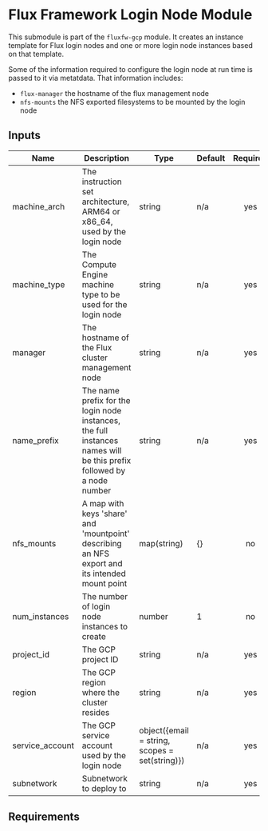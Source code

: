 # Flux Framework Login Node Module

This submodule is part of the `fluxfw-gcp` module. It creates an instance template for Flux
login nodes and one or more login node instances based on that template. 

Some of the information required to configure the login node at run time is passed to it via metatdata.
That information includes:

- `flux-manager` the hostname of the flux management node
- `nfs-mounts` the NFS exported filesystems to be mounted by the login node

## Inputs

| Name | Description | Type | Default | Required |
|------|-------------|------|---------|:--------:|
| machine_arch | The instruction set architecture, ARM64 or x86_64, used by the login node | string | n/a | yes |
| machine_type | The Compute Engine machine type to be used for the login node | string | n/a | yes |
| manager | The hostname of the Flux cluster management node | string | n/a | yes |
| name_prefix | The name prefix for the login node instances, the full instances names will be this prefix followed by a node number | string | n/a | yes |
| nfs_mounts | A map with keys 'share' and 'mountpoint' describing an NFS export and its intended mount point | map(string) | {} | no |
| num_instances | The number of login node instances to create | number | 1 | no |
| project_id | The GCP project ID | string | n/a | yes |
| region | The GCP region where the cluster resides | string | n/a | yes |
| service_account | The GCP service account used by the login node | object({email = string, scopes = set(string)}) | n/a | yes |
| subnetwork | Subnetwork to deploy to  | string | n/a | yes |

## Requirements
